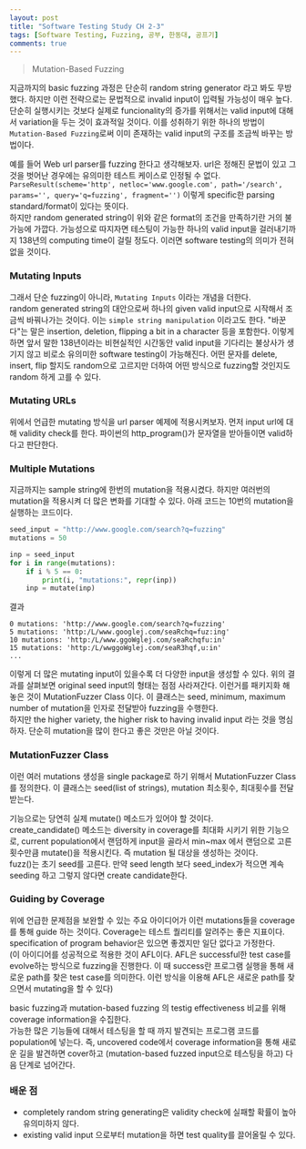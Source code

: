 ```yaml
---
layout: post
title: "Software Testing Study CH 2-3"
tags: [Software Testing, Fuzzing, 공부, 한동대, 공프기]
comments: true
---
```


> Mutation-Based Fuzzing  

지금까지의 basic fuzzing 과정은 단순히 random string generator 라고 봐도 무방했다. 하지만 이런 전략으로는 문법적으로 invalid input이 입력될 가능성이 매우 높다. 단순히 실행시키는 것보다 실제로 funcionality의 증가를 위해서는 valid input에 대해서 variation을 두는 것이 효과적일 것이다. 이를 성취하기 위한 하나의 방법이 `Mutation-Based Fuzzing`로써 이미 존재하는 valid input의 구조를 조금씩 바꾸는 방법이다.  

예를 들어 Web url parser를 fuzzing 한다고 생각해보자. url은 정해진 문법이 있고 그것을 벗어난 경우에는 유의미한 테스트 케이스로 인정될 수 없다.  
`ParseResult(scheme='http', netloc='www.google.com', path='/search', params='', query='q=fuzzing', fragment='')` 이렇게 specific한 parsing standard/format이 있다는 뜻이다.  
하지만 random generated string이 위와 같은 format의 조건을 만족하기란 거의 불가능에 가깝다. 가능성으로 따지자면 테스팅이 가능한 하나의 valid input을 걸러내기까지 138년의 computing time이 걸릴 정도다. 이러면 software testing의 의미가 전혀 없을 것이다.  

### Mutating Inputs
그래서 단순 fuzzing이 아니라, `Mutating Inputs` 이라는 개념을 더한다.  
random generated string의 대안으로써 하나의 given valid input으로 시작해서 조금씩 바꿔나가는 것이다. 이는 `simple string manipulation` 이라고도 한다. "바꾼다"는 말은 insertion, deletion, flipping a bit in a character 등을 포함한다. 이렇게 하면 앞서 말한 138년이라는 비현실적인 시간동안 valid input을 기다리는 불상사가 생기지 않고 비로소 유의미한 software testing이 가능해진다. 어떤 문자를 delete, insert, flip 할지도 random으로 고르지만 더하여 어떤 방식으로 fuzzing할 것인지도 random 하게 고를 수 있다.  

### Mutating URLs  
위에서 언급한 mutating 방식을 url parser 예제에 적용시켜보자. 먼저 input url에 대해 validity check를 한다. 파이썬의 http_program()가 문자열을 받아들이면 valid하다고 판단한다. 

### Multiple Mutations  
지금까지는 sample string에 한번의 mutation을 적용시켰다. 하지만 여러번의 mutation을 적용시켜 더 많은 변화를 기대할 수 있다. 아래 코드는 10번의 mutation을 실행하는 코드이다.  

~~~python
seed_input = "http://www.google.com/search?q=fuzzing"
mutations = 50

inp = seed_input
for i in range(mutations):
    if i % 5 == 0:
        print(i, "mutations:", repr(inp))
    inp = mutate(inp)
~~~

결과  
~~~
0 mutations: 'http://www.google.com/search?q=fuzzing'
5 mutations: 'http:/L/www.googlej.com/seaRchq=fuz:ing'
10 mutations: 'http:/L/www.ggoWglej.com/seaRchqfu:in'
15 mutations: 'http:/L/wwggoWglej.com/seaR3hqf,u:in'
...
~~~

이렇게 더 많은 mutating input이 있을수록 더 다양한 input을 생성할 수 있다. 위의 결과를 살펴보면 original seed input의 형태는 점점 사라져간다. 
이런거를 패키지화 해놓은 것이 MutationFuzzer Class 이다. 이 클래스는 seed, minimum, maximum number of mutation을 인자로 전달받아 fuzzing을 수행한다.  
하지만 the higher variety, the higher risk to having invalid input 라는 것을 명심하자. 단순히 mutation을 많이 한다고 좋은 것만은 아닐 것이다.

### MutationFuzzer Class  
이런 여러 mutations 생성을 single package로 하기 위해서 MutationFuzzer Class를 정의한다. 이 클래스는 seed(list of strings), mutation 최소횟수, 최대횟수를 전달받는다.  

기능으로는 당연히 실제 mutate() 메소드가 있어야 할 것이다.  
create_candidate() 메소드는 diversity in coverage를 최대화 시키기 위한 기능으로, current population에서 랜덤하게 input을 골라서 min~max 에서 랜덤으로 고른 횟수만큼 mutate()을 적용시킨다. 즉 mutation 될 대상을 생성하는 것이다.  
fuzz()는 초기 seed를 고른다. 만약 seed length 보다 seed_index가 적으면 계속 seeding 하고 그렇지 않다면 create candidate한다.  

### Guiding by Coverage  
위에 언급한 문제점을 보완할 수 있는 주요 아이디어가 이런 mutations들을 coverage를 통해 guide 하는 것이다. Coverage는 테스트 퀄리티를 알려주는 좋은 지표이다. specification of program behavior은 있으면 좋겠지만 일단 없다고 가정한다.  
(이 아이디어를 성공적으로 적용한 것이 AFL이다. AFL은 successful한 test case를 evolve하는 방식으로 fuzzing을 진행한다. 이 때 success란 프로그램 실행을 통해 새로운 path를 찾은 test case를 의미한다. 이런 방식을 이용해 AFL은 새로운 path를 찾으면서 mutating을 할 수 있다)   

basic fuzzing과 mutation-based fuzzing 의 testig effectiveness 비교를 위해 coverage information을 수집한다.  
가능한 많은 기능들에 대해서 테스팅을 할 때 까지 발견되는 프로그램 코드를 population에 넣는다. 즉, uncovered code에서 coverage information을 통해 새로운 길을 발견하면 cover하고 (mutation-based fuzzed input으로 테스팅을 하고) 다음 단계로 넘어간다.  

### 배운 점  
- completely random string generating은 validity check에 실패할 확률이 높아 유의미하지 않다.  
- existing valid input 으로부터 mutation을 하면 test quality를 끌어올릴 수 있다.  
